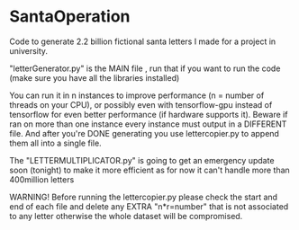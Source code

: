 # SantaOperation
Code to generate 2.2 billion fictional santa letters I made for a project in university.

"letterGenerator.py" is the MAIN file , run that if you want to run the code (make sure you have all the libraries installed)

You can run it in n instances to improve performance (n = number of threads on your CPU), or possibly even with tensorflow-gpu instead of tensorflow for even better performance (if hardware supports it). Beware if ran on more than one instance every instance must output in a DIFFERENT file. And after you're DONE generating you use lettercopier.py to append them all into a single file. 

The "LETTERMULTIPLICATOR.py" is going to get an emergency update soon (tonight) to make it more efficient as for now it can't handle more than 400million letters

WARNING!
Before running the lettercopier.py please check the start and end of each file and delete any EXTRA "n*r=number" that is not associated to any letter
otherwise the whole dataset will be compromised.
